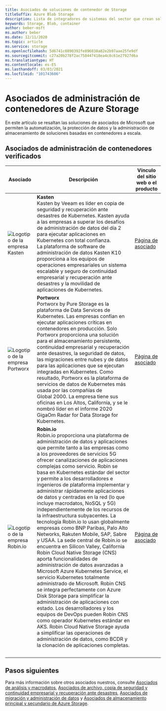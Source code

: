 ```yaml
---
title: Asociados de soluciones de contenedor de Storage
titleSuffix: Azure Blob Storage
description: Lista de integradores de sistemas del sector que crean soluciones de cliente para contenedor con Azure Storage
keywords: Storage, Blob, container
author: beber-msft
ms.author: beber
ms.date: 12/11/2020
ms.topic: article
ms.service: storage
ms.openlocfilehash: 5d6741c0890392fe896038a82e2b97aae25fe9df
ms.sourcegitcommit: c27a20b278f2ac758447418ea4c8c61e27927d6a
ms.translationtype: HT
ms.contentlocale: es-ES
ms.lasthandoff: 03/03/2021
ms.locfileid: "101743606"
---
```

# <a name="azure-storage-container-management-partners"></a>Asociados de administración de contenedores de Azure Storage

En este artículo se resaltan las soluciones de asociados de Microsoft que permiten la automatización, la protección de datos y la administración de almacenamiento de soluciones basadas en contenedores a escala.

## <a name="verified-container-management-partners"></a>Asociados de administración de contenedores verificados
| Asociado | Descripción | Vínculo del sitio web o el producto |
| ------- | ----------- | -------------------- |
| ![Logotipo de la empresa Kasten](./media/kasten-logo.png) |**Kasten**<br>Kasten by Veeam es líder en copia de seguridad y recuperación ante desastres de Kubernetes. Kasten ayuda a las empresas a superar los desafíos de administración de datos del día 2 para ejecutar aplicaciones en Kubernetes con total confianza.<br>La plataforma de software de administración de datos Kasten K10 proporciona a los equipos de operaciones empresariales un sistema escalable y seguro de continuidad empresarial y recuperación ante desastres y la movilidad de aplicaciones de Kubernetes.|[Página de asociado](https://docs.kasten.io/latest/install/azure/azure.html)|
| ![Logotipo de la empresa Portworx](./media/portworx-logo.png) |**Portworx**<br>Portworx by Pure Storage es la plataforma de Data Services de Kubernetes. Las empresas confían en ejecutar aplicaciones críticas en contenedores en producción. Solo Portworx proporciona una solución para el almacenamiento persistente, continuidad empresarial y recuperación ante desastres, la seguridad de datos, las migraciones entre nubes y de datos para las aplicaciones que se ejecutan integradas en Kubernetes. Como resultado, Portworx es la plataforma de servicios de datos de Kubernetes más usada por las compañías de Global 2000. La empresa tiene sus oficinas en Los Altos, California, y se le nombró líder en el informe 2020 GigaOm Radar for Data Storage for Kubernetes. |[Página de asociado](https://portworx.com/azure/)|
| ![Logotipo de la empresa Robin.io](./media/robin-logo.png) |**<n/>Robin.io**<br><n/>Robin.io proporciona una plataforma de administración de datos y aplicaciones que permite tanto a las empresas como a los proveedores de servicios 5G ofrecer canalizaciones de aplicaciones complejas como servicio. Robin se basa en Kubernetes estándar del sector y permite a los desarrolladores e ingenieros de plataforma implementar y administrar rápidamente aplicaciones de datos y centradas en la red (lo que incluye macrodatos, NoSQL y 5G) independientemente de los recursos de la infraestructura subyacentes. <n/>La tecnología Robin.io lo usan globalmente empresas como BNP Paribas, Palo Alto Networks, Rakuten Mobile, SAP, Sabre y USAA. <n/>La sede central de Robin.io se encuentra en Silicon Valley, California <br> Robin Cloud Native Storage (CNS) aporta funcionalidades de administración de datos avanzadas a Microsoft Azure Kubernetes Service, el servicio Kubernetes totalmente administrado de Microsoft. Robin CNS se integra perfectamente con Azure Disk Storage para simplificar la administración de aplicaciones con estado. Los desarrolladores y los equipos de DevOps pueden Robin CNS como operador Kubernetes estándar en AKS. Robin Cloud Native Storage ayuda a simplificar las operaciones de administración de datos, como BCDR y la clonación de aplicaciones completas. |[Página de asociado](https://robin.io/robin-cloud-native-storage-for-microsoft-aks/)|<br>|
|<br>|

## <a name="next-steps"></a>Pasos siguientes
Para más información sobre otros asociados nuestros, consulte [Asociados de análisis y macrodatos](..\analytics\partner-overview.md), [Asociados de archivo, copia de seguridad y continuidad empresarial y recuperación ante desastres](..\backup-archive-disaster-recovery\partner-overview.md), [Asociados de migración y administración de datos](..\data-management\partner-overview.md) y [Asociados de almacenamiento principal y secundario de Azure Storage](..\primary-secondary-storage\partner-overview.md).



